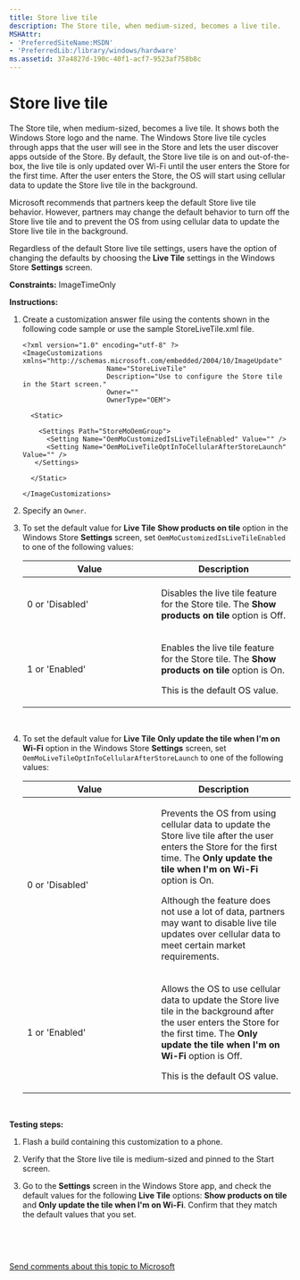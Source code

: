 ```yaml
---
title: Store live tile
description: The Store tile, when medium-sized, becomes a live tile.
MSHAttr:
- 'PreferredSiteName:MSDN'
- 'PreferredLib:/library/windows/hardware'
ms.assetid: 37a4827d-190c-40f1-acf7-9523af758b8c
---
```


# Store live tile


The Store tile, when medium-sized, becomes a live tile. It shows both the Windows Store logo and the name. The Windows Store live tile cycles through apps that the user will see in the Store and lets the user discover apps outside of the Store. By default, the Store live tile is on and out-of-the-box, the live tile is only updated over Wi-Fi until the user enters the Store for the first time. After the user enters the Store, the OS will start using cellular data to update the Store live tile in the background.

Microsoft recommends that partners keep the default Store live tile behavior. However, partners may change the default behavior to turn off the Store live tile and to prevent the OS from using cellular data to update the Store live tile in the background.

Regardless of the default Store live tile settings, users have the option of changing the defaults by choosing the **Live Tile** settings in the Windows Store **Settings** screen.



<a href="" id="constraints---imagetimeonly"></a>**Constraints:** ImageTimeOnly  

<a href="" id="instructions-"></a>**Instructions:**  
1.  Create a customization answer file using the contents shown in the following code sample or use the sample StoreLiveTile.xml file.

    ``` syntax
    <?xml version="1.0" encoding="utf-8" ?>  
    <ImageCustomizations xmlns="http://schemas.microsoft.com/embedded/2004/10/ImageUpdate"  
                         Name="StoreLiveTile"  
                         Description="Use to configure the Store tile in the Start screen."  
                         Owner=""  
                         OwnerType="OEM"> 
      
      <Static>  

        <Settings Path="StoreMoOemGroup">  
          <Setting Name="OemMoCustomizedIsLiveTileEnabled" Value="" /> 
          <Setting Name="OemMoLiveTileOptInToCellularAfterStoreLaunch" Value="" /> 
       </Settings>  

      </Static>

    </ImageCustomizations>
    ```

2.  Specify an `Owner`.

3.  To set the default value for **Live Tile** **Show products on tile** option in the Windows Store **Settings** screen, set `OemMoCustomizedIsLiveTileEnabled` to one of the following values:

    <table>
    <colgroup>
    <col width="50%" />
    <col width="50%" />
    </colgroup>
    <thead>
    <tr class="header">
    <th>Value</th>
    <th>Description</th>
    </tr>
    </thead>
    <tbody>
    <tr class="odd">
    <td><p>0 or 'Disabled'</p></td>
    <td><p>Disables the live tile feature for the Store tile. The <strong>Show products on tile</strong> option is Off.</p></td>
    </tr>
    <tr class="even">
    <td><p>1 or 'Enabled'</p></td>
    <td><p>Enables the live tile feature for the Store tile. The <strong>Show products on tile</strong> option is On.</p>
    <p>This is the default OS value.</p></td>
    </tr>
    </tbody>
    </table>

     

4.  To set the default value for **Live Tile** **Only update the tile when I'm on Wi-Fi** option in the Windows Store **Settings** screen, set `OemMoLiveTileOptInToCellularAfterStoreLaunch` to one of the following values:

    <table>
    <colgroup>
    <col width="50%" />
    <col width="50%" />
    </colgroup>
    <thead>
    <tr class="header">
    <th>Value</th>
    <th>Description</th>
    </tr>
    </thead>
    <tbody>
    <tr class="odd">
    <td><p>0 or 'Disabled'</p></td>
    <td><p>Prevents the OS from using cellular data to update the Store live tile after the user enters the Store for the first time. The <strong>Only update the tile when I'm on Wi-Fi</strong> option is On.</p>
    <p>Although the feature does not use a lot of data, partners may want to disable live tile updates over cellular data to meet certain market requirements.</p></td>
    </tr>
    <tr class="even">
    <td><p>1 or 'Enabled'</p></td>
    <td><p>Allows the OS to use cellular data to update the Store live tile in the background after the user enters the Store for the first time. The <strong>Only update the tile when I'm on Wi-Fi</strong> option is Off.</p>
    <p>This is the default OS value.</p></td>
    </tr>
    </tbody>
    </table>

     

<a href="" id="testing-steps-"></a>**Testing steps:**  
1.  Flash a build containing this customization to a phone.

2.  Verify that the Store live tile is medium-sized and pinned to the Start screen.

3.  Go to the **Settings** screen in the Windows Store app, and check the default values for the following **Live Tile** options: **Show products on tile** and **Only update the tile when I'm on Wi-Fi**. Confirm that they match the default values that you set.

 

 

[Send comments about this topic to Microsoft](mailto:wsddocfb@microsoft.com?subject=Documentation%20feedback%20%5Bp_phCustomization\p_phCustomization%5D:%20Store%20live%20tile%20%20RELEASE:%20%289/7/2016%29&body=%0A%0APRIVACY%20STATEMENT%0A%0AWe%20use%20your%20feedback%20to%20improve%20the%20documentation.%20We%20don't%20use%20your%20email%20address%20for%20any%20other%20purpose,%20and%20we'll%20remove%20your%20email%20address%20from%20our%20system%20after%20the%20issue%20that%20you're%20reporting%20is%20fixed.%20While%20we're%20working%20to%20fix%20this%20issue,%20we%20might%20send%20you%20an%20email%20message%20to%20ask%20for%20more%20info.%20Later,%20we%20might%20also%20send%20you%20an%20email%20message%20to%20let%20you%20know%20that%20we've%20addressed%20your%20feedback.%0A%0AFor%20more%20info%20about%20Microsoft's%20privacy%20policy,%20see%20http://privacy.microsoft.com/default.aspx. "Send comments about this topic to Microsoft")




